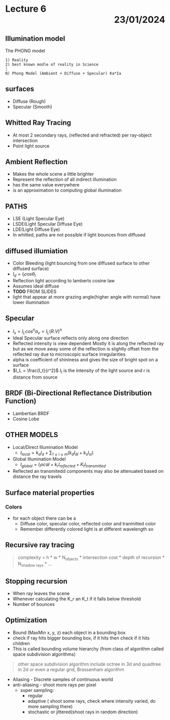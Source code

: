 # Lecture 6 <div style="text-align:right"> 23/01/2024 </div>

## Illumination model 
The PHONG model

    1) Reality
    2) best known modle of reality in Science
    ┆
    N) Phong Model (Ambient + Diffuse + Specular) Ka*Ia

## surfaces
- Diffuse (Rough)
- Specular (Smooth)

## Whitted Ray Tracing
- At most 2 secondary rays, (reflected and refracted) per ray-object intersection
- Point light source

## Ambient Reflection
- Makes the whole scene a little brighter
- Represent the reflection of all indirect illumination 
- has the same  value everywhere
- is an approximation to computing global illumination

## PATHS
- LSE (Light Specular Eye)
- LSDE(Light Specular Diffuse Eye)
- LDE(Light Diffuse Eye)
- In whitted, paths are not possible if light bounces from diffused 

## diffused illumiation
- Color Bleeding (light bouncing from one diffused surface to other diffused surface)
- $I_d = I_lcos\theta_l$
- Reflection light according to lamberts cosine law
- Assumes ideal diffuse
- __TODO__  FROM SLIDES
- light that appear at more grazing angle(higher angle with normal) have lower illumination

## Specular 
- $I_s = I_Lcos^n\alpha_v =I_L(R.V)^n$
- Ideal Specular surface reflects only along one direction
- Reflected intensity is view dependent Mostly it is along the reflected ray but as we move away some of the reflection is slightly offset from the reflected ray due to microscopic surface irregularities
- alpha is coefficient of shininess and gives the size of bright spot on a surface
- $I_L = \frac{I_t}{r^2}$ $I_t$ is the intensity of the light source and r is distance from source
 
## BRDF (Bi-Directional Reflectance Distribution Function)
- Lambertian BRDF
- Cosine Lobe

## OTHER MODELS
- Local/Direct Illumination Model
    * $I_{local} = k_aI_a + \sum_{1\le i\le m}(k_dI_{di} + k_sI_{si})$
- Global Illumination Model
    * $I_{global} = I_local + k_rI_{reflected} + K_tI_{transmitted}$
- Reflected an transmitedd components may also be attenuated based on distance the ray travels

## Surface material properties
### Colors 
- for each object there can be a 
    * Diffuse color, specular color, reflected color and tranmitted color
    * Remember differently colored light is at different wavelength so

## Recursive ray tracing
> complexity = h * w * N<sub>objects</sub> * 
            intersection cost * depth of recursion * N<sub>shadow rays</sub> * ...

## Stopping recursion
- When ray leaves the scene
- Whenever calculating the K_r an K_t if it falls below threshold
- Number of bounces

## Optimization
- Bound (MaxMin x, y, z) each object in a bounding box
- check if ray hits bigger bounding box, if it hits then check if it hits children 
- This is called bounding volume hierarchy (from class of algorithm called space subdivision algorithms)
> other space subdivision algorithm include octree in 3d and quadtree in 2d or even a regular grid, Brassenham algorithm
- Aliasing - Discrete samples of continuous world
- anti-aliasing - shoot more rays per pixel 
    * super sampling:
        + regular
        + adaptive ( shoot some rays, check where intensity varied, do more sampling there)
        + stochastic or jittered(shoot rays in random direction)
